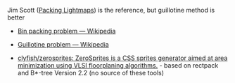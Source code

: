Jim Scott ([Packing Lightmaps](http://blackpawn.com/texts/lightmaps/default.html)) is the reference, but guillotine method is better

- [Bin packing problem — Wikipedia](https://en.wikipedia.org/wiki/Bin_packing_problem)
- [Guillotine problem — Wikipedia](https://en.wikipedia.org/wiki/Guillotine_problem)

- [clyfish/zerosprites: ZeroSprites is a CSS sprites generator aimed at area minimization using VLSI floorplaning algorithms.](https://github.com/clyfish/zerosprites) - based on rectpack and B*-tree Version 2.2 (no source of these tools)